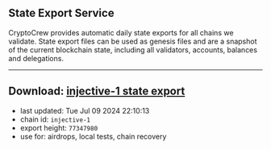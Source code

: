 ## State Export Service
CryptoCrew provides automatic daily state exports for all chains we validate. State export files can be used as genesis files and are a snapshot of the current blockchain state, including all validators, accounts, balances and delegations.

---
**Download: [injective-1 state export](https://dl-eu2.ccvalidators.com/SERVICE/injective/injective-1_export_77347980.json)**
---

- last updated: Tue Jul 09 2024 22:10:13
- chain id: `injective-1`
- export height: `77347980`
- use for: airdrops, local tests, chain recovery
